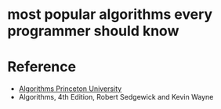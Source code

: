 # most popular algorithms every programmer should know


# Reference
* [Algorithms Princeton University](https://algs4.cs.princeton.edu/home/)
* Algorithms, 4th Edition, Robert Sedgewick and Kevin Wayne
